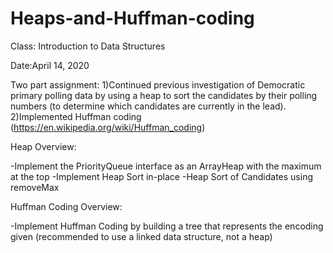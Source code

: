 # Heaps-and-Huffman-coding

Class: Introduction to Data Structures

Date:April 14, 2020

Two part assignment:
1)Continued previous investigation of Democratic primary polling data by using a heap to sort the candidates by their polling numbers (to determine which candidates are currently in the lead).
2)Implemented Huffman coding
(https://en.wikipedia.org/wiki/Huffman_coding)

Heap Overview:

-Implement the PriorityQueue interface as an ArrayHeap with the maximum at the top
-Implement Heap Sort in-place
-Heap Sort of Candidates using removeMax

Huffman Coding Overview:

-Implement Huffman Coding by building a tree that represents the encoding given (recommended to use a linked data structure, not a heap)
